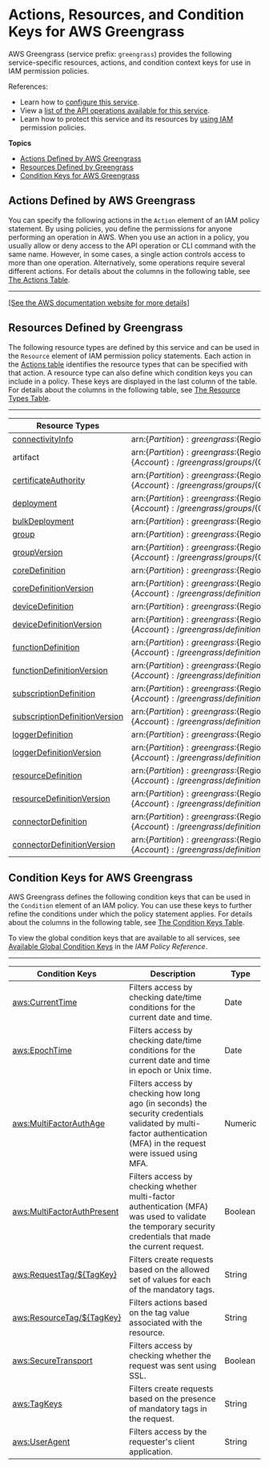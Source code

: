 # Actions, Resources, and Condition Keys for AWS Greengrass<a name="list_awsgreengrass"></a>

AWS Greengrass \(service prefix: `greengrass`\) provides the following service\-specific resources, actions, and condition context keys for use in IAM permission policies\.

References:
+ Learn how to [configure this service](https://docs.aws.amazon.com/greengrass/latest/developerguide/)\.
+ View a [list of the API operations available for this service](https://docs.aws.amazon.com/greengrass/latest/apireference/)\.
+ Learn how to protect this service and its resources by [using IAM](https://docs.aws.amazon.com/greengrass/latest/developerguide/gg-sec.html#gg-config-sec-min-iot-policy) permission policies\.

**Topics**
+ [Actions Defined by AWS Greengrass](#awsgreengrass-actions-as-permissions)
+ [Resources Defined by Greengrass](#awsgreengrass-resources-for-iam-policies)
+ [Condition Keys for AWS Greengrass](#awsgreengrass-policy-keys)

## Actions Defined by AWS Greengrass<a name="awsgreengrass-actions-as-permissions"></a>

You can specify the following actions in the `Action` element of an IAM policy statement\. By using policies, you define the permissions for anyone performing an operation in AWS\. When you use an action in a policy, you usually allow or deny access to the API operation or CLI command with the same name\. However, in some cases, a single action controls access to more than one operation\. Alternatively, some operations require several different actions\. For details about the columns in the following table, see [The Actions Table](reference_policies_actions-resources-contextkeys.md#actions_table)\.


****  
[\[See the AWS documentation website for more details\]](http://docs.aws.amazon.com/IAM/latest/UserGuide/list_awsgreengrass.html)

## Resources Defined by Greengrass<a name="awsgreengrass-resources-for-iam-policies"></a>

The following resource types are defined by this service and can be used in the `Resource` element of IAM permission policy statements\. Each action in the [Actions table](#awsgreengrass-actions-as-permissions) identifies the resource types that can be specified with that action\. A resource type can also define which condition keys you can include in a policy\. These keys are displayed in the last column of the table\. For details about the columns in the following table, see [The Resource Types Table](reference_policies_actions-resources-contextkeys.md#resources_table)\.


****  

| Resource Types | ARN | Condition Keys | 
| --- | --- | --- | 
|   [ connectivityInfo ](https://docs.aws.amazon.com/greengrass/latest/apireference/definitions-connectivityinfo.html)  |  arn:$\{Partition\}:greengrass:$\{Region\}:$\{Account\}:/greengrass/things/$\{ThingName\}/connectivityInfo  |  | 
|   artifact  |  arn:$\{Partition\}:greengrass:$\{Region\}:$\{Account\}:/greengrass/groups/$\{GroupId\}/deployments/$\{DeploymentId\}/artifacts/lambda/$\{ArtifactId\}  |  | 
|   [ certificateAuthority ](https://docs.aws.amazon.com/greengrass/latest/developerguide/gg-sec.html)  |  arn:$\{Partition\}:greengrass:$\{Region\}:$\{Account\}:/greengrass/groups/$\{GroupId\}/certificateauthorities/$\{CertificateAuthorityId\}  |  | 
|   [ deployment ](https://docs.aws.amazon.com/greengrass/latest/apireference/definitions-createdeploymentrequest.html)  |  arn:$\{Partition\}:greengrass:$\{Region\}:$\{Account\}:/greengrass/groups/$\{GroupId\}/deployments/$\{DeploymentId\}  |  | 
|   [ bulkDeployment ](https://docs.aws.amazon.com/greengrass/latest/developerguide/bulk-deploy-cli.html)  |  arn:$\{Partition\}:greengrass:$\{Region\}:$\{Account\}:/greengrass/bulk/deployments/$\{BulkDeploymentId\}  |   [ aws:ResourceTag/$\{TagKey\} ](#awsgreengrass-aws_ResourceTag___TagKey_)   | 
|   [ group ](https://docs.aws.amazon.com/greengrass/latest/apireference/definitions-groupinformation.html)  |  arn:$\{Partition\}:greengrass:$\{Region\}:$\{Account\}:/greengrass/groups/$\{GroupId\}  |   [ aws:ResourceTag/$\{TagKey\} ](#awsgreengrass-aws_ResourceTag___TagKey_)   | 
|   [ groupVersion ](https://docs.aws.amazon.com/greengrass/latest/apireference/definitions-groupversion.html)  |  arn:$\{Partition\}:greengrass:$\{Region\}:$\{Account\}:/greengrass/groups/$\{GroupId\}/versions/$\{VersionId\}  |  | 
|   [ coreDefinition ](https://docs.aws.amazon.com/greengrass/latest/apireference/definitions-core.html)  |  arn:$\{Partition\}:greengrass:$\{Region\}:$\{Account\}:/greengrass/definition/cores/$\{CoreDefinitionId\}  |   [ aws:ResourceTag/$\{TagKey\} ](#awsgreengrass-aws_ResourceTag___TagKey_)   | 
|   [ coreDefinitionVersion ](https://docs.aws.amazon.com/greengrass/latest/apireference/definitions-coredefinitionversion.html)  |  arn:$\{Partition\}:greengrass:$\{Region\}:$\{Account\}:/greengrass/definition/cores/$\{CoreDefinitionId\}/versions/$\{VersionId\}  |  | 
|   [ deviceDefinition ](https://docs.aws.amazon.com/greengrass/latest/apireference/definitions-device.html)  |  arn:$\{Partition\}:greengrass:$\{Region\}:$\{Account\}:/greengrass/definition/devices/$\{DeviceDefinitionId\}  |   [ aws:ResourceTag/$\{TagKey\} ](#awsgreengrass-aws_ResourceTag___TagKey_)   | 
|   [ deviceDefinitionVersion ](https://docs.aws.amazon.com/greengrass/latest/apireference/definitions-devicedefinitionversion.html)  |  arn:$\{Partition\}:greengrass:$\{Region\}:$\{Account\}:/greengrass/definition/devices/$\{DeviceDefinitionId\}/versions/$\{VersionId\}  |  | 
|   [ functionDefinition ](https://docs.aws.amazon.com/greengrass/latest/apireference/definitions-function.html)  |  arn:$\{Partition\}:greengrass:$\{Region\}:$\{Account\}:/greengrass/definition/functions/$\{FunctionDefinitionId\}  |   [ aws:ResourceTag/$\{TagKey\} ](#awsgreengrass-aws_ResourceTag___TagKey_)   | 
|   [ functionDefinitionVersion ](https://docs.aws.amazon.com/greengrass/latest/apireference/definitions-functiondefinitionversion.html)  |  arn:$\{Partition\}:greengrass:$\{Region\}:$\{Account\}:/greengrass/definition/functions/$\{FunctionDefinitionId\}/versions/$\{VersionId\}  |  | 
|   [ subscriptionDefinition ](https://docs.aws.amazon.com/greengrass/latest/apireference/definitions-subscription.html)  |  arn:$\{Partition\}:greengrass:$\{Region\}:$\{Account\}:/greengrass/definition/subscriptions/$\{SubscriptionDefinitionId\}  |   [ aws:ResourceTag/$\{TagKey\} ](#awsgreengrass-aws_ResourceTag___TagKey_)   | 
|   [ subscriptionDefinitionVersion ](https://docs.aws.amazon.com/greengrass/latest/apireference/definitions-subscriptiondefinitionversion.html)  |  arn:$\{Partition\}:greengrass:$\{Region\}:$\{Account\}:/greengrass/definition/subscriptions/$\{SubscriptionDefinitionId\}/versions/$\{VersionId\}  |  | 
|   [ loggerDefinition ](https://docs.aws.amazon.com/greengrass/latest/apireference/definitions-logger.html)  |  arn:$\{Partition\}:greengrass:$\{Region\}:$\{Account\}:/greengrass/definition/loggers/$\{LoggerDefinitionId\}  |   [ aws:ResourceTag/$\{TagKey\} ](#awsgreengrass-aws_ResourceTag___TagKey_)   | 
|   [ loggerDefinitionVersion ](https://docs.aws.amazon.com/greengrass/latest/apireference/definitions-loggerdefinitionversion.html)  |  arn:$\{Partition\}:greengrass:$\{Region\}:$\{Account\}:/greengrass/definition/loggers/$\{LoggerDefinitionId\}/versions/$\{VersionId\}  |  | 
|   [ resourceDefinition ](https://docs.aws.amazon.com/greengrass/latest/apireference/definitions-resource.html)  |  arn:$\{Partition\}:greengrass:$\{Region\}:$\{Account\}:/greengrass/definition/resources/$\{ResourceDefinitionId\}  |   [ aws:ResourceTag/$\{TagKey\} ](#awsgreengrass-aws_ResourceTag___TagKey_)   | 
|   [ resourceDefinitionVersion ](https://docs.aws.amazon.com/greengrass/latest/apireference/definitions-resourcedefinitionversion.html)  |  arn:$\{Partition\}:greengrass:$\{Region\}:$\{Account\}:/greengrass/definition/resources/$\{ResourceDefinitionId\}/versions/$\{VersionId\}  |  | 
|   [ connectorDefinition ](https://docs.aws.amazon.com/greengrass/latest/apireference/definitions-connector.html)  |  arn:$\{Partition\}:greengrass:$\{Region\}:$\{Account\}:/greengrass/definition/connectors/$\{ConnectorDefinitionId\}  |   [ aws:ResourceTag/$\{TagKey\} ](#awsgreengrass-aws_ResourceTag___TagKey_)   | 
|   [ connectorDefinitionVersion ](https://docs.aws.amazon.com/greengrass/latest/apireference/definitions-connectordefinitionversion.html)  |  arn:$\{Partition\}:greengrass:$\{Region\}:$\{Account\}:/greengrass/definition/connectors/$\{ConnectorDefinitionId\}/versions/$\{VersionId\}  |  | 

## Condition Keys for AWS Greengrass<a name="awsgreengrass-policy-keys"></a>

AWS Greengrass defines the following condition keys that can be used in the `Condition` element of an IAM policy\. You can use these keys to further refine the conditions under which the policy statement applies\. For details about the columns in the following table, see [The Condition Keys Table](reference_policies_actions-resources-contextkeys.md#context_keys_table)\.

To view the global condition keys that are available to all services, see [Available Global Condition Keys](reference_policies_condition-keys.html#AvailableKeys) in the *IAM Policy Reference*\.


****  

| Condition Keys | Description | Type | 
| --- | --- | --- | 
|   [ aws:CurrentTime ](https://docs.aws.amazon.com/IAM/latest/UserGuide/reference_policies_condition-keys.html#condition-keys-globally-available)  | Filters access by checking date/time conditions for the current date and time\. | Date | 
|   [ aws:EpochTime ](https://docs.aws.amazon.com/IAM/latest/UserGuide/reference_policies_condition-keys.html#condition-keys-globally-available)  | Filters access by checking date/time conditions for the current date and time in epoch or Unix time\. | Date | 
|   [ aws:MultiFactorAuthAge ](https://docs.aws.amazon.com/IAM/latest/UserGuide/reference_policies_condition-keys.html#condition-keys-globally-available)  | Filters access by checking how long ago \(in seconds\) the security credentials validated by multi\-factor authentication \(MFA\) in the request were issued using MFA\. | Numeric | 
|   [ aws:MultiFactorAuthPresent ](https://docs.aws.amazon.com/IAM/latest/UserGuide/reference_policies_condition-keys.html#condition-keys-globally-available)  | Filters access by checking whether multi\-factor authentication \(MFA\) was used to validate the temporary security credentials that made the current request\. | Boolean | 
|   [ aws:RequestTag/$\{TagKey\} ](https://docs.aws.amazon.com/IAM/latest/UserGuide/reference_policies_condition-keys.html#condition-keys-globally-available)  | Filters create requests based on the allowed set of values for each of the mandatory tags\. | String | 
|   [ aws:ResourceTag/$\{TagKey\} ](https://docs.aws.amazon.com/IAM/latest/UserGuide/reference_policies_condition-keys.html#condition-keys-globally-available)  | Filters actions based on the tag value associated with the resource\. | String | 
|   [ aws:SecureTransport ](https://docs.aws.amazon.com/IAM/latest/UserGuide/reference_policies_condition-keys.html#condition-keys-globally-available)  | Filters access by checking whether the request was sent using SSL\. | Boolean | 
|   [ aws:TagKeys ](https://docs.aws.amazon.com/IAM/latest/UserGuide/reference_policies_condition-keys.html#condition-keys-globally-available)  | Filters create requests based on the presence of mandatory tags in the request\. | String | 
|   [ aws:UserAgent ](https://docs.aws.amazon.com/IAM/latest/UserGuide/reference_policies_condition-keys.html#condition-keys-globally-available)  | Filters access by the requester's client application\. | String | 